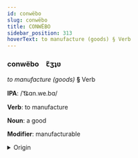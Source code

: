 ```yaml
---
id: conwëbo
slug: conwëbo
title: CONWËBO
sidebar_position: 313
hoverText: to manufacture (goods) § Verb
---
```


### conwëbo&emsp;<span kind="abugida">ꞇ̃ʒʇʋ</span>

*to manufacture (goods)* **§** Verb

**IPA**: /ˈt͡ɕɑn.we.bɑ/

**Verb**: to manufacture

**Noun**: a good

**Modifier**: manufacturable

<details>
    <summary>Origin</summary>
    Georgian წარმოება c̣armoeba [t͡sʼaɾmoeba]<br/>
    <em>Kartvelian Language Family</em>
</details>
